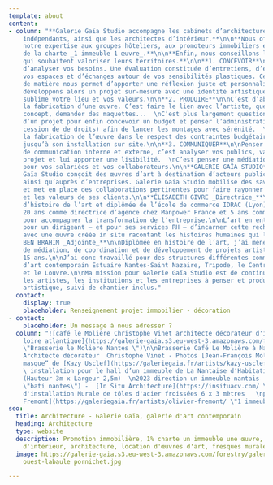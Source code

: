 ```yaml
---
template: about
content:
- column: "**Galerie Gaïa Studio accompagne les cabinets d’architecture,  \nles architectes
    indépendants, ainsi que les architectes d’intérieur.**\n\n**Nous offrons également
    notre expertise aux groupes hôteliers, aux promoteurs immobiliers et aux signataires
    de la charte _1 immeuble 1 œuvre_.**\n\n**Enfin, nous conseillons les collectivités
    qui souhaitent valoriser leurs territoires.**\n\n**1. CONCEVOIR**\n\nIl s’agit
    d’analyser vos besoins. Une évaluation constituée d’entretiens, d’études de
    vos espaces et d’échanges autour de vos sensibilités plastiques. Cette récolte
    de matière nous permet d’apporter une réflexion juste et personnalisée. Nous
    développons alors un projet sur-mesure avec une identité artistique forte, qui
    sublime votre lieu et vos valeurs.\n\n**2. PRODUIRE**\n\nC’est d’abord planifier
    la fabrication d’une œuvre. C’est faire le lien avec l’artiste, questionner son
    concept, demander des maquettes...  \nC’est plus largement questionner la faisabilité
    d’un projet pour enfin concevoir un budget et penser l’administratif (contrats,
    cession de de droits) afin de lancer les montages avec sérénité.  \nNous suivons
    la fabrication de l’œuvre dans le respect des contraintes budgétaires et calendaires,
    jusqu’à son installation sur site.\n\n**3. COMMUNIQUER**\n\nPenser une stratégie
    de communication interne et externe, c’est analyser vos publics, valoriser le
    projet et lui apporter une lisibilité.  \nC’est penser une médiation pertinente
    pour vos salariées et vos collaborateurs.\n\n**GALERIE GAÏA STUDIO**\n\nGalerie
    Gaïa Studio conçoit des œuvres d’art à destination d’acteurs publics et privés
    ainsi qu’auprès d’entreprises. Galerie Gaia Studio mobilise des savoir-faire
    et met en place des collaborations pertinentes pour faire rayonner les ambitions
    et les valeurs de ses clients.\n\n**ÉLISABETH GIVRE _Directrice_**\n\nPassionnée
    d’histoire de l’art et diplômée de l’école de commerce IDRAC (Lyon), j’ai travaillé
    20 ans comme directrice d’agence chez Manpower France et 5 ans comme Chef de projets
    pour accompagner la transformation de l’entreprise.\n\nL’art en entreprise permet
    pour un dirigeant – et pour ses services RH – d’incarner cette recherche de sens,
    avec une œuvre créée in situ racontant les histoires humaines qui la composent.\n\n**INÈS
    BEN BRAHIM _Adjointe_**\n\nDiplômée en histoire de l’art, j’ai mené des missions
    de médiation, de coordination et de développement de projets artistiques durant
    15 ans.\n\nJ’ai donc travaillé pour des structures différentes comme la biennale
    d’art contemporain Estuaire Nantes-Saint Nazaire, Tripode, le Centre Pompidou
    et le Louvre.\n\nMa mission pour Galerie Gaïa Studio est de continuer à accompagner
    les artistes, les institutions et les entreprises à penser et produire un projet
    artistique, suivi de chantier inclus."
  contact:
    display: true
    placeholder: Renseignement projet immobilier - décoration
- contact:
    placeholder: Un message à nous adresser ?
  column: "![café le Molière Christophe Vinet architecte décorateur d'intérieur nantes
    loire atlantique](https://galerie-gaia.s3.eu-west-3.amazonaws.com/forestry/galeriegaia@brasserielemoliere@jeanfrancoismoliere.jpg
    \"Brasserie le Moliere Nantes \")\n\nBrasserie Café Le Molière à Nantes - Réalisation
    Architecte décorateur  Christophe Vinet - Photos [Jean-François Molliere]()\n\n![](https://galerie-gaia.s3.eu-west-3.amazonaws.com/forestry/masque.jpg)\n\n“Le
    masque” de [Kazy Usclef](https://galeriegaia.fr/artists/kazy-usclef/ \"1% artistique\")
    \ installation pour le hall d’un immeuble de La Nantaise d'Habitation en 2023
    (Hauteur 3m x Largeur 2,5m)  \n2023 direction un immeuble nantais  \n[Groupe Bati-Nantes](https://www.batinantes.fr/
    \"bati nantes\") -  [In Situ Architecture](https://insituacv.com/ \"in situ acv\")\n\n![](https://galerie-gaia.s3.eu-west-3.amazonaws.com/forestry/mural-11-compressions-500x200-15000-1.jpg)\n\nProjet
    d'installation Murale de tôles d'acier froissées 6 x 3 mètres   \npar [Olivier
    Fremont](https://galeriegaia.fr/artists/olivier-fremont/ \"1 immeuble 1 oeuvre\")"
seo:
  title: Architecture - Galerie Gaïa, galerie d'art contemporain
  heading: Architecture
  type: website
  description: Promotion immobilière, 1% charte un immeuble une œuvre, décoration
    d'intérieur, architecture, location d'œuvres d'art, fresques murales, street art...
  image: https://galerie-gaia.s3.eu-west-3.amazonaws.com/forestry/galeriegaia-magazinecoté
    ouest-labaule pornichet.jpg

---
```

